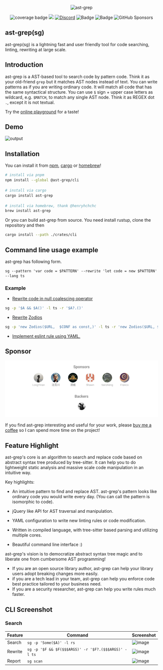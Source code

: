 <p align=center>
  <img src="https://ast-grep.github.io/logo.svg" alt="ast-grep"/>
</p>

<p align="center">
   <img src="https://github.com/ast-grep/ast-grep/actions/workflows/coverage.yaml/badge.svg" alt="coverage badge"/>
   <a href="https://app.codecov.io/gh/ast-grep/ast-grep"><img src="https://codecov.io/gh/ast-grep/ast-grep/branch/main/graph/badge.svg?token=37VX8H2EWV"/></a>
   <a href="https://discord.gg/4YZjf6htSQ" target="_blank"><img alt="Discord" src="https://img.shields.io/discord/1107749847722889217?label=Discord"></a>
   <img src="https://img.shields.io/github/stars/ast-grep/ast-grep?style=social" alt="Badge"/>
   <img src="https://img.shields.io/github/forks/ast-grep/ast-grep?style=social" alt="Badge"/>
   <img alt="GitHub Sponsors" src="https://img.shields.io/github/sponsors/HerringtonDarkholme?style=social">
</p>


## ast-grep(sg)

ast-grep(sg) is a lightning fast and user friendly tool for code searching, linting, rewriting at large scale.

## Introduction
ast-grep is a AST-based tool to search code by pattern code. Think it as your old-friend `grep` but it matches AST nodes instead of text.
You can write patterns as if you are writing ordinary code. It will match all code that has the same syntactical structure.
You can use `$` sign + upper case letters as wildcard, e.g. `$MATCH`, to match any single AST node. Think it as REGEX dot `.`, except it is not textual.

Try the [online playground](https://ast-grep.github.io/playground.html) for a taste!

## Demo

![output](https://user-images.githubusercontent.com/2883231/183275066-8d9c342f-46cb-4fa5-aa4e-b98aac011869.gif)

## Installation
You can install it from [npm](https://docs.npmjs.com/downloading-and-installing-node-js-and-npm), [cargo](https://doc.rust-lang.org/cargo/getting-started/installation.html) or [homebrew](https://brew.sh/)!

```bash
# install via pnpm
npm install --global @ast-grep/cli

# install via cargo
cargo install ast-grep

# install via homebrew, thank @henryhchchc
brew install ast-grep
```
Or you can build ast-grep from source. You need install rustup, clone the repository and then
```bash
cargo install --path ./crates/cli
```

## Command line usage example

ast-grep has following form.
```
sg --pattern 'var code = $PATTERN' --rewrite 'let code = new $PATTERN' --lang ts
```

### Example

* [Rewrite code in null coalescing operator](https://twitter.com/Hchan_mgn/status/1547061516993699841?s=20&t=ldDoj4U2nq-FRKQkU5GWXA)

```bash
sg -p '$A && $A()' -l ts -r '$A?.()'
```

* [Rewrite](https://twitter.com/Hchan_mgn/status/1561802312846278657) [Zodios](https://github.com/ecyrbe/zodios#migrate-to-v8)
```bash
sg -p 'new Zodios($URL,  $CONF as const,)' -l ts -r 'new Zodios($URL, $CONF)' -i
```

* [Implement eslint rule using YAML.](https://twitter.com/Hchan_mgn/status/1560108625460355073)


## Sponsor
![Sponsors](https://raw.githubusercontent.com/HerringtonDarkholme/sponsors/main/sponsorkit/sponsors.svg)

If you find ast-grep interesting and useful for your work, please [buy me a coffee](https://github.com/sponsors/HerringtonDarkholme)
so I can spend more time on the project!

## Feature Highlight

ast-grep's core is an algorithm to search and replace code based on abstract syntax tree produced by tree-sitter.
It can help you to do lightweight static analysis and massive scale code manipulation in an intuitive way.

Key highlights:

* An intuitive pattern to find and replace AST.
ast-grep's pattern looks like ordinary code you would write every day. (You can call the pattern is isomorphic to code).

* jQuery like API for AST traversal and manipulation.

* YAML configuration to write new linting rules or code modification.

* Written in compiled language, with tree-sitter based parsing and utilizing multiple cores.

* Beautiful command line interface :)

ast-grep's vision is to democratize abstract syntax tree magic and to liberate one from cumbersome AST programming!

* If you are an open source library author, ast-grep can help your library users adopt breaking changes more easily.
* if you are a tech lead in your team, ast-grep can help you enforce code best practice tailored to your business need.
* If you are a security researcher, ast-grep can help you write rules much faster.


## CLI Screenshot

### Search
| Feature | Command | Screenshot |
| ------- | ------- | ---------- |
| Search  | `sg -p 'Some($A)' -l rs` | ![image](https://github.com/ast-grep/ast-grep/assets/2883231/002db3a2-8a79-4838-ad5c-563634183c3f) |
| Rewrite | `sg -p '$F && $F($$$ARGS)' -r '$F?.($$$ARGS)' -l ts` | ![image](https://github.com/ast-grep/ast-grep/assets/2883231/ad9394d8-3aea-4b96-8d54-6e01f06174d2)|
| Report  | `sg scan` | ![image](https://user-images.githubusercontent.com/2883231/187094977-fd544d4b-64de-4bba-8bea-8c0de047b352.png) |
